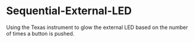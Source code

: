 # Sequential-External-LED
Using the Texas instrument to glow the external LED based on the number of times a button is pushed.
